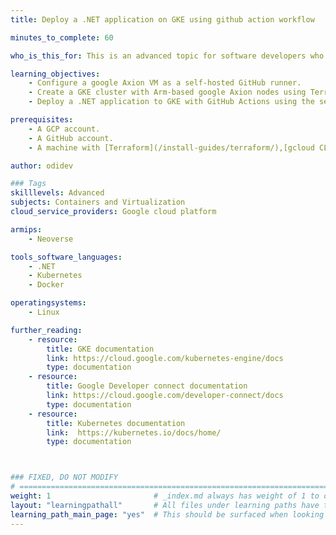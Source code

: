 ```yaml
---
title: Deploy a .NET application on GKE using github action workflow

minutes_to_complete: 60   

who_is_this_for: This is an advanced topic for software developers who want to develop cloud-native applications using GitHub Actions and Google Kubernetes Engine (GKE), and run them on google Axion VMs.

learning_objectives: 
    - Configure a google Axion VM as a self-hosted GitHub runner.
    - Create a GKE cluster with Arm-based google Axion nodes using Terraform.
    - Deploy a .NET application to GKE with GitHub Actions using the self-hosted Arm64-based runner.

prerequisites:
    - A GCP account. 
    - A GitHub account.
    - A machine with [Terraform](/install-guides/terraform/),[gcloud CLI](/install-guides/gcloud.md), and [Kubectl](/install-guides/kubectl/) installed.

author: odidev

### Tags
skilllevels: Advanced
subjects: Containers and Virtualization
cloud_service_providers: Google cloud platform

armips:
    - Neoverse

tools_software_languages:
    - .NET
    - Kubernetes
    - Docker

operatingsystems:
    - Linux

further_reading:
    - resource:
        title: GKE documentation
        link: https://cloud.google.com/kubernetes-engine/docs
        type: documentation
    - resource:
        title: Google Developer connect documentation
        link: https://cloud.google.com/developer-connect/docs
        type: documentation
    - resource:
        title: Kubernetes documentation
        link:  https://kubernetes.io/docs/home/
        type: documentation



### FIXED, DO NOT MODIFY
# ================================================================================
weight: 1                       # _index.md always has weight of 1 to order correctly
layout: "learningpathall"       # All files under learning paths have this same wrapper
learning_path_main_page: "yes"  # This should be surfaced when looking for related content. Only set for _index.md of learning path content.
---
```

